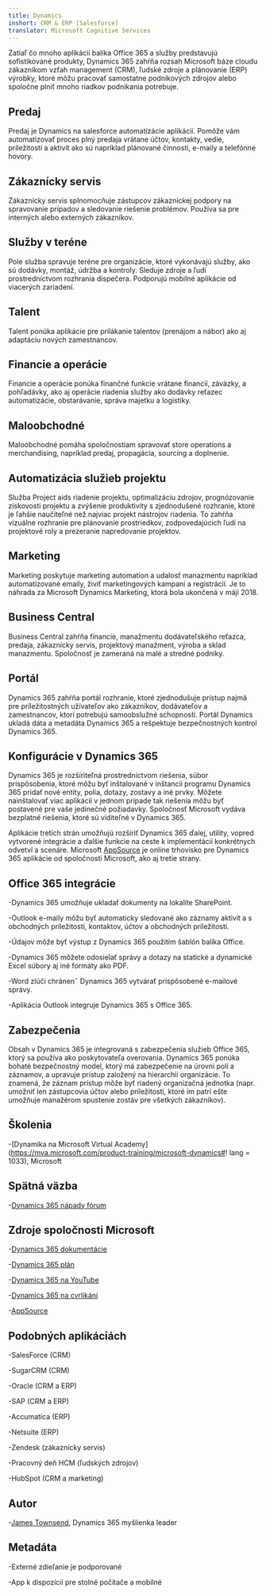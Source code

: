 ```yaml
---
title: Dynamics
inshort: CRM & ERP [Salesforce]
translator: Microsoft Cognitive Services
---
```



Zatiaľ čo mnoho aplikácií balíka Office 365 a služby predstavujú sofistikované produkty, Dynamics 365 zahŕňa rozsah Microsoft báze cloudu zákazníkom vzťah management (CRM), ľudské zdroje a plánovanie (ERP) výrobky, ktoré môžu pracovať samostatne podnikových zdrojov alebo spoločne plniť mnoho riadkov podnikania potrebuje.

Predaj
---------

Predaj je Dynamics na salesforce automatizácie aplikácií.  Pomôže vám automatizovať proces plný predaja vrátane účtov, kontakty, vedie, príležitostí a aktivít ako sú napríklad plánované činnosti, e-maily a telefónne hovory. 

Zákaznícky servis
---------

Zákaznícky servis splnomocňuje zástupcov zákazníckej podpory na spravovanie prípadov a sledovanie riešenie problémov.  Používa sa pre interných alebo externých zákazníkov. 

Služby v teréne
---------

Pole služba spravuje teréne pre organizácie, ktoré vykonávajú služby, ako sú dodávky, montáž, údržba a kontroly.  Sleduje zdroje a ľudí prostredníctvom rozhrania dispečera.  Podporujú mobilné aplikácie od viacerých zariadení. 

Talent
---------

Talent ponúka aplikácie pre prilákanie talentov (prenájom a nábor) ako aj adaptáciu nových zamestnancov. 

Financie a operácie
---------

Financie a operácie ponúka finančné funkcie vrátane financií, záväzky, a pohľadávky, ako aj operácie riadenia služby ako dodávky reťazec automatizácie, obstarávanie, správa majetku a logistiky. 

Maloobchodné
---------

Maloobchodné pomáha spoločnostiam spravovať store operations a merchandising, napríklad predaj, propagácia, sourcing a doplnenie. 

Automatizácia služieb projektu
---------

Služba Project aids riadenie projektu, optimalizáciu zdrojov, prognózovanie ziskovosti projektu a zvýšenie produktivity s zjednodušené rozhranie, ktoré je ľahšie naučiteľné než najviac projekt nástrojov riadenia.  To zahŕňa vizuálne rozhranie pre plánovanie prostriedkov, zodpovedajúcich ľudí na projektové roly a prezeranie napredovanie projektov. 

Marketing
---------

Marketing poskytuje marketing automation a udalosť manazmentu napríklad automatizované emaily, živiť marketingových kampaní a registrácií. Je to náhrada za Microsoft Dynamics Marketing, ktorá bola ukončená v máji 2018.

Business Central
---------

Business Central zahŕňa financie, manažmentu dodávateľského reťazca, predaja, zákaznícky servis, projektový manažment, výroba a sklad manazmentu. Spoločnosť je zameraná na malé a stredné podniky.

Portál
---------

Dynamics 365 zahŕňa portál rozhranie, ktoré zjednodušuje prístup najmä pre príležitostných užívateľov ako zákazníkov, dodávateľov a zamestnancov, ktorí potrebujú samoobslužné schopnosti.  Portál Dynamics ukladá dáta a metadáta Dynamics 365 a rešpektuje bezpečnostných kontrol Dynamics 365. 

Konfigurácie v Dynamics 365
---------

Dynamics 365 je rozšíriteľná prostredníctvom riešenia, súbor prispôsobenia, ktoré môžu byť inštalované v inštancii programu Dynamics 365 pridať nové entity, polia, dotazy, zostavy a iné prvky.  Môžete nainštalovať viac aplikácií v jednom prípade tak riešenia môžu byť postavené pre vaše jedinečné požiadavky. Spoločnosť Microsoft vydáva bezplatné riešenia, ktoré sú viditeľné v Dynamics 365. 

Aplikácie tretích strán umožňujú rozšíriť Dynamics 365 ďalej, utility, vopred vytvorené integrácie a ďalšie funkcie na ceste k implementácií konkrétnych odvetví a scenáre. Microsoft [AppSource](https://appsource.microsoft.com/en-US/) je online trhovisko pre Dynamics 365 aplikácie od spoločnosti Microsoft, ako aj tretie strany. 


Office 365 integrácie
---------

-Dynamics 365 umožňuje ukladať dokumenty na lokalite SharePoint.

-Outlook e-maily môžu byť automaticky sledované ako záznamy aktivít a s obchodných príležitostí, kontaktov, účtov a obchodných príležitostí. 

-Údajov môže byť výstup z Dynamics 365 použitím šablón balíka Office. 

-Dynamics 365 môžete odosielať správy a dotazy na statické a dynamické Excel súbory aj iné formáty ako PDF. 

-Word zlúči chránen˝ Dynamics 365 vytvárať prispôsobené e-mailové správy. 

-Aplikácia Outlook integruje Dynamics 365 s Office 365. 


Zabezpečenia
---------

Obsah v Dynamics 365 je integrovaná s zabezpečenia služieb Office 365, ktorý sa používa ako poskytovateľa overovania.  Dynamics 365 ponúka bohaté bezpečnostný model, ktorý má zabezpečenie na úrovni polí a záznamov, a upravuje prístup založený na hierarchii organizácie.  To znamená, že záznam prístup môže byť riadený organizačná jednotka (napr. umožniť len zástupcovia účtov alebo príležitosti, ktoré im patrí ešte umožňuje manažérom spustenie zostáv pre všetkých zákazníkov).

Školenia
---------

-[Dynamika na Microsoft Virtual Academy](https://mva.microsoft.com/product-training/microsoft-dynamics#! lang = 1033), Microsoft

Spätná väzba
---------

-[Dynamics 365 nápady fórum](https://experience.dynamics.com/ideas/list/?forum=1c8854a6-5cdf-4681-bba8-4b6b806fcf7d)

Zdroje spoločnosti Microsoft
---------

-[Dynamics 365 dokumentácie](https://docs.microsoft.com/en-us/dynamics365/)

-[Dynamics 365 plán](https://dynamics.microsoft.com/en-us/release/spring-2018-release/#release-notes)

-[Dynamics 365 na YouTube](https://www.youtube.com/channel/UCJGCg4rB3QSs8y_1FquelBQ)

-[Dynamics 365 na cvrlikání](https://twitter.com/MSFTDynamics365)

-[AppSource](https://appsource.microsoft.com/en-US/)

Podobných aplikáciách
--------------------

-SalesForce (CRM)

-SugarCRM (CRM)

-Oracle (CRM a ERP)

-SAP (CRM a ERP)

-Accumatica (ERP)

-Netsuite (ERP)

-Zendesk (zákaznícky servis)

-Pracovný deň HCM (ľudských zdrojov)

-HubSpot (CRM a marketing)

Autor
---------

-[James Townsend](https://twitter.com/jamestownsend), Dynamics 365 myšlienka leader

Metadáta
--------

-Externé zdieľanie je podporované

-App k dispozícii pre stolné počítače a mobilné


